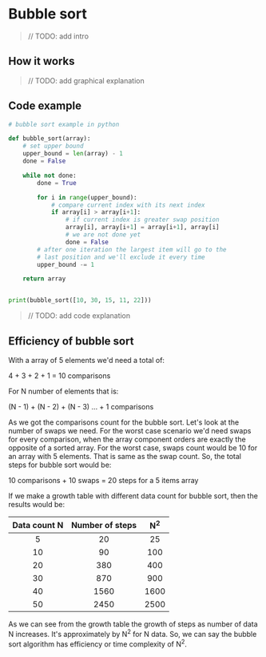 # Bubble sort
>// TODO: add intro

## How it works
>// TODO: add graphical explanation

## Code example
```python
# bubble sort example in python

def bubble_sort(array):
    # set upper bound
    upper_bound = len(array) - 1
    done = False

    while not done:
        done = True

        for i in range(upper_bound):
            # compare current index with its next index
            if array[i] > array[i+1]:
                # if current index is greater swap position
                array[i], array[i+1] = array[i+1], array[i]
                # we are not done yet
                done = False
        # after one iteration the largest item will go to the
        # last position and we'll exclude it every time
        upper_bound -= 1

    return array


print(bubble_sort([10, 30, 15, 11, 22]))
```
> // TODO: add code explanation

## Efficiency of bubble sort

With a array of 5 elements we'd need a total of:

4 + 3 + 2 + 1 = 10 comparisons

For N number of elements that is:

(N - 1) + (N - 2) + (N - 3) ... + 1 comparisons

As we got the comparisons count for the bubble sort. Let's look at the number of swaps we need. For the worst case scenario we'd need swaps for every comparison, when the array component orders are exactly the opposite of a sorted array. For the worst case, swaps count would be 10 for an array with 5 elements. That is same as the swap count. So, the total steps for bubble sort would be:

10 comparisons + 10 swaps = 20 steps for a 5 items array

If we make a growth table with different data count for bubble sort, then the results would be:

| Data count N | Number of steps | N<sup>2</sup> |
| :----------: | :-------------: | :-----------: |
|      5       |       20        |      25       |
|      10      |       90        |      100      |
|      20      |       380       |      400      |
|      30      |       870       |      900      |
|      40      |      1560       |     1600      |
|      50      |      2450       |     2500      |

As we can see from the growth table the growth of steps as number of data N increases. It's approximately by N<sup>2</sup> for N data. So, we can say the bubble sort algorithm has efficiency or time complexity of N<sup>2</sup>.